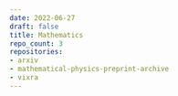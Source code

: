 ```yaml
---
date: 2022-06-27
draft: false
title: Mathematics
repo_count: 3
repositories:
- arxiv
- mathematical-physics-preprint-archive
- vixra
---
```



